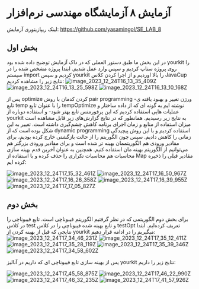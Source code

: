 # آزمایش ۸ آزمایشگاه مهندسی نرم‌افزار
لینک ریپازیتوری آزمایش: https://github.com/yasamingol/SE_LAB_8
## بخش اول
در این بخش ما طبق دستور العملی که در داک آزمایش توضیح داده شده بود yourkit را روی پروژه ستاپ کردیم و سپس وارد عمل شدیم. ابتدا پروژه مشخص شده را در سیستم import کردیم و سپس yourkit را بالا اوردیم و از اجرا کردن کلاس JavaCup نتایج زیر را مشاهده کردیم:
![image_2023_12_24T16_13_35_409Z](https://github.com/yasamingol/SE_LAB_8/assets/59218135/a1b6d887-0637-481a-b1df-9d2780f5ed34)
![image_2023_12_24T16_13_25_598Z](https://github.com/yasamingol/SE_LAB_8/assets/59218135/5ff3b847-3ab8-4a45-ad16-09e9747e8dcd)
![image_2023_12_24T16_13_10_168Z](https://github.com/yasamingol/SE_LAB_8/assets/59218135/1c5996b8-64bb-499a-b17a-aafdb83fa3b5)

 پس از optimize کردن کدمان با روش pair programming -ورژن تغییر و بهبود یافته ی تابع temp را با عنوان تابع tempOptimize نوشته ایم به گونه ای که از داده ساختار و عملیات هایی استفاده کردیم که این پرفورمنس تابع بهتر شود- و استفاده دوباره از yourkit به نتایج زیر رسیدیم. همانطور که در نتایج گزارش‌های زیر قابل مشاهده است میزان استفاده از منابع و زمان اجرای برنامه کاهش چشم‌گیری داشته است. تغییر به این شکل بوده است که از dynamic programming استفاده کردیم و با این روش پیچیدگی زمانی را کاهش دادیم. سپس چون الگوریتم را از حالت بازگشتی خارج کرده بودیم، برای مقادیر ورودی هم الگوریتممان بهینه تر شده است و برای مقادیر ورودی بزرگتر هم می‌توانیم از الگوریتم بهینه مان استفاده کنیم. همچنین به عنوان آخرین قدم بهینه سازی محاسبات هم محاسبات تکراری را حذف کرده و با استفاده از Map مقادیر قبلی را ذخیره کرده ایم:
 
![image_2023_12_24T17_15_32_461Z](https://github.com/yasamingol/SE_LAB_8/assets/59218135/129ea1f1-dbe2-4b45-9023-df047f23825c)
![image_2023_12_24T17_16_50_967Z](https://github.com/yasamingol/SE_LAB_8/assets/59218135/5c323f3b-5619-4bf0-b55c-2bfdf9858760)
![image_2023_12_24T17_16_26_358Z](https://github.com/yasamingol/SE_LAB_8/assets/59218135/f0f28e1b-064a-4773-a94a-aa84f2834cf3)
![image_2023_12_24T17_16_39_955Z](https://github.com/yasamingol/SE_LAB_8/assets/59218135/11a9b1fa-3abb-4a1a-a7d5-2523c8a132da)
![image_2023_12_24T17_17_05_827Z](https://github.com/yasamingol/SE_LAB_8/assets/59218135/8a894cd4-e218-450a-8c05-6618bff669dc)

## بخش دوم
برای بخش دوم الگوریتمی که در نظر گرفتیم الگوریتم فیبوناچی است. تابع فیبوناچی را در کلاس test و تابع بهینه شده فیبوناچی را در کلاس testOpt تعریف کرده‌ایم. ابتدا نتایجی که قبل از بهینه کردن از yourkit میگیریم را در ادامه قرار دهیم:
![image_2023_12_24T17_34_46_231Z](https://github.com/yasamingol/SE_LAB_8/assets/59218135/711191c3-18d4-4dda-bc0e-8d2dfbade183)
![image_2023_12_24T17_35_12_411Z](https://github.com/yasamingol/SE_LAB_8/assets/59218135/0270c6fb-cd37-434d-99a8-1327c045657a)
![image_2023_12_24T17_35_28_119Z](https://github.com/yasamingol/SE_LAB_8/assets/59218135/9ff8326e-b51a-415c-8e83-1ea9786ea9ba)
![image_2023_12_24T17_35_39_346Z](https://github.com/yasamingol/SE_LAB_8/assets/59218135/07a566a5-126b-48fd-80e7-15fe8cc6d486)
![image_2023_12_24T17_34_58_602Z](https://github.com/yasamingol/SE_LAB_8/assets/59218135/9735c70f-a84e-4c54-a753-61159f1ad9d9)

پس از بهینه سازی تابع فیبوناچی ای که داریم در آنالیز yourkit نتایج زیر را داریم:

![image_2023_12_24T17_45_58_875Z](https://github.com/yasamingol/SE_LAB_8/assets/59218135/98b0fbcb-01e2-4fa8-8455-62942810d0bd)
![image_2023_12_24T17_46_22_990Z](https://github.com/yasamingol/SE_LAB_8/assets/59218135/c9c16112-73f9-4bd5-b0af-7c83be856fde)
![image_2023_12_24T17_46_32_235Z](https://github.com/yasamingol/SE_LAB_8/assets/59218135/dd1ac627-796b-4745-b124-7ddc5e9ee988)
![image_2023_12_24T17_41_57_926Z](https://github.com/yasamingol/SE_LAB_8/assets/59218135/6a239434-4828-479f-af1e-4e22cec23058)
